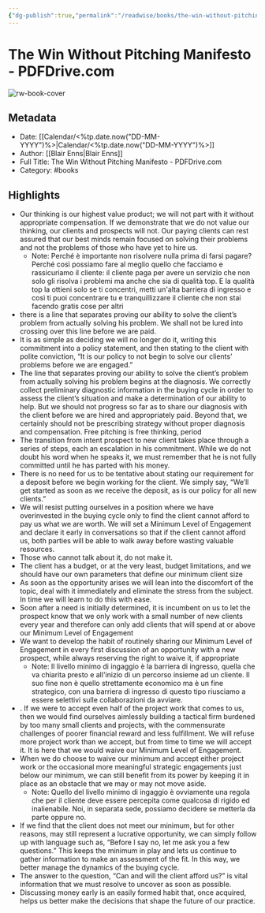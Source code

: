 ```yaml
---
{"dg-publish":true,"permalink":"/readwise/books/the-win-without-pitching-manifesto-pdf-drive-com/"}
---
```


# The Win Without Pitching Manifesto - PDFDrive.com

![rw-book-cover](https://readwise-assets.s3.amazonaws.com/static/images/default-book-icon-4.11327a2af05a.png)

## Metadata
- Date: [[Calendar/<%tp.date.now("DD-MM-YYYY")%>\|Calendar/<%tp.date.now("DD-MM-YYYY")%>]]
- Author: [[Blair Enns\|Blair Enns]]
- Full Title: The Win Without Pitching Manifesto - PDFDrive.com
- Category: #books

## Highlights
- Our thinking is our highest value product; we will not part with it without appropriate compensation. If we demonstrate that we do not value our thinking, our clients and prospects will not. Our paying clients can rest assured that our best minds remain focused on solving their problems and not the problems of those who have yet to hire us.
    - Note: Perché è importante non risolvere nulla prima di farsi pagare? Perché così possiamo fare al meglio quello che facciamo e rassicuriamo il cliente: il cliente paga per avere un servizio che non solo gli risolva i problemi ma anche che sia di qualità top.
      E la qualità top la ottieni solo se ti concentri, metti un'alta barriera di ingresso e così ti puoi concentrare tu e tranquillizzare il cliente che non stai facendo gratis cose per altri
- there is a line that separates proving our ability to solve the client’s problem from actually solving his problem. We shall not be lured into crossing over this line before we are paid.
- It is as simple as deciding we will no longer do it, writing this commitment into a policy statement, and then stating to the client with polite conviction, “It is our policy to not begin to solve our clients’ problems before we are engaged.”
- The line that separates proving our ability to solve the client’s problem from actually solving his problem begins at the diagnosis. We correctly collect preliminary diagnostic information in the buying cycle in order to assess the client’s situation and make a determination of our ability to help. But we should not progress so far as to share our diagnosis with the client before we are hired and appropriately paid. Beyond that, we certainly should not be prescribing strategy without proper diagnosis and compensation. Free pitching is free thinking, period
- The transition from intent prospect to new client takes place through a series of steps, each an escalation in his commitment. While we do not doubt his word when he speaks it, we must remember that he is not fully committed until he has parted with his money.
- There is no need for us to be tentative about stating our requirement for a deposit before we begin working for the client. We simply say, “We’ll get started as soon as we receive the deposit, as is our policy for all new clients.”
- We will resist putting ourselves in a position where we have overinvested in the buying cycle only to find the client cannot afford to pay us what we are worth. We will set a Minimum Level of Engagement and declare it early in conversations so that if the client cannot afford us, both parties will be able to walk away before wasting valuable resources.
- Those who cannot talk about it, do not make it.
- The client has a budget, or at the very least, budget limitations, and we should have our own parameters that define our minimum client size
- As soon as the opportunity arises we will lean into the discomfort of the topic, deal with it immediately and eliminate the stress from the subject. In time we will learn to do this with ease.
- Soon after a need is initially determined, it is incumbent on us to let the prospect know that we only work with a small number of new clients every year and therefore can only add clients that will spend at or above our Minimum Level of Engagement
- We want to develop the habit of routinely sharing our Minimum Level of Engagement in every first discussion of an opportunity with a new prospect, while always reserving the right to waive it, if appropriate
    - Note: Il livello minimo di ingaggio è la barriera di ingresso, quella che va chiarita presto e all'inizio di un percorso insieme ad un cliente.
      Il suo fine non è quello strettamente economico ma è un fine strategico, con una barriera di ingresso di questo tipo riusciamo a essere selettivi sulle collaborazioni da avviare.
- . If we were to accept even half of the project work that comes to us, then we would find ourselves aimlessly building a tactical firm burdened by too many small clients and projects, with the commensurate challenges of poorer financial reward and less fulfillment. We will refuse more project work than we accept, but from time to time we will accept it. It is here that we would waive our Minimum Level of Engagement.
- When we do choose to waive our minimum and accept either project work or the occasional more meaningful strategic engagements just below our minimum, we can still benefit from its power by keeping it in place as an obstacle that we may or may not move aside.
    - Note: Quello del livello minimo di ingaggio è ovviamente una regola che per il cliente deve essere percepita come qualcosa di rigido ed inalienabile.
      Noi, in separata sede, possiamo decidere se metterla da parte oppure no.
- If we find that the client does not meet our minimum, but for other reasons, may still represent a lucrative opportunity, we can simply follow up with language such as, “Before I say no, let me ask you a few questions.” This keeps the minimum in play and lets us continue to gather information to make an assessment of the fit. In this way, we better manage the dynamics of the buying cycle.
- The answer to the question, “Can and will the client afford us?” is vital information that we must resolve to uncover as soon as possible.
- Discussing money early is an easily formed habit that, once acquired, helps us better make the decisions that shape the future of our practice.
